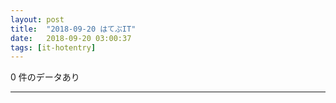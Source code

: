 ```yaml
---
layout: post
title:  "2018-09-20 はてぶIT"
date:   2018-09-20 03:00:37
tags: [it-hotentry]
---
```

0 件のデータあり

<hr>
